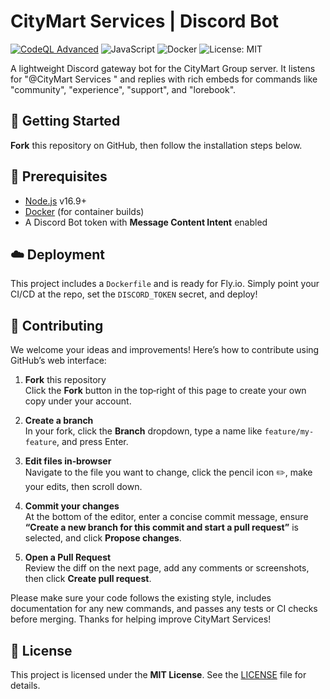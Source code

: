 # CityMart Services | Discord Bot

[![CodeQL Advanced](https://github.com/davevancauwenberghe/CityMart-Services/actions/workflows/codeql.yml/badge.svg)](https://github.com/davevancauwenberghe/CityMart-Services/actions/workflows/codeql.yml)
![JavaScript](https://img.shields.io/badge/Language-JavaScript-yellow.svg)
![Docker](https://img.shields.io/badge/Container-Docker-blue.svg)
![License: MIT](https://img.shields.io/badge/License-MIT-green.svg)

A lightweight Discord gateway bot for the CityMart Group server. It listens for "@CityMart Services <keyword>" and replies with rich embeds for commands like "community", "experience", "support", and "lorebook".

## 🚀 Getting Started

**Fork** this repository on GitHub, then follow the installation steps below.

## 🔧 Prerequisites

- [Node.js](https://nodejs.org/) v16.9+  
- [Docker](https://www.docker.com/) (for container builds)  
- A Discord Bot token with **Message Content Intent** enabled  

## ☁️ Deployment

This project includes a `Dockerfile` and is ready for Fly.io. Simply point your CI/CD at the repo, set the `DISCORD_TOKEN` secret, and deploy!

## 🤝 Contributing

We welcome your ideas and improvements! Here’s how to contribute using GitHub’s web interface:

1. **Fork** this repository  
   Click the **Fork** button in the top‑right of this page to create your own copy under your account.

2. **Create a branch**  
   In your fork, click the **Branch** dropdown, type a name like `feature/my-feature`, and press Enter.

3. **Edit files in‑browser**  
   Navigate to the file you want to change, click the pencil icon ✏️, make your edits, then scroll down.

4. **Commit your changes**  
   At the bottom of the editor, enter a concise commit message, ensure **“Create a new branch for this commit and start a pull request”** is selected, and click **Propose changes**.

5. **Open a Pull Request**  
   Review the diff on the next page, add any comments or screenshots, then click **Create pull request**.

Please make sure your code follows the existing style, includes documentation for any new commands, and passes any tests or CI checks before merging. Thanks for helping improve CityMart Services!

## 📄 License

This project is licensed under the **MIT License**. See the [LICENSE](LICENSE) file for details.
